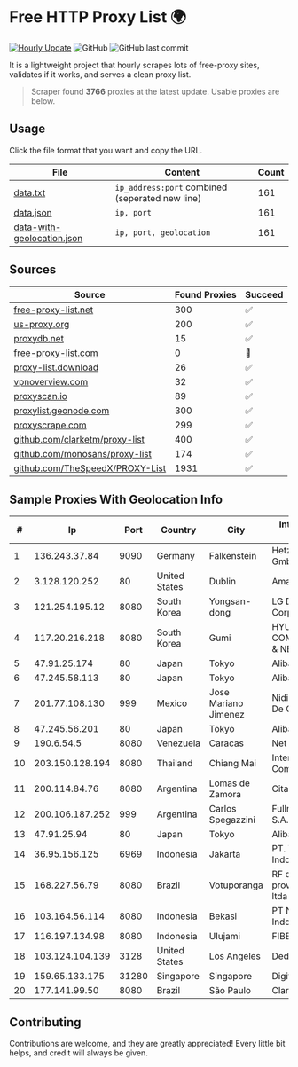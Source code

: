 
# Free HTTP Proxy List 🌍

[![Hourly Update](https://github.com/mertguvencli/http-proxy-list/actions/workflows/main.yml/badge.svg?branch=main)](https://github.com/mertguvencli/http-proxy-list/actions/workflows/main.yml)
![GitHub](https://img.shields.io/github/license/mertguvencli/http-proxy-list)
![GitHub last commit](https://img.shields.io/github/last-commit/mertguvencli/http-proxy-list)

It is a lightweight project that hourly scrapes lots of free-proxy sites, validates if it works, and serves a clean proxy list.


> Scraper found **3766** proxies at the latest update. Usable proxies are below.

## Usage

Click the file format that you want and copy the URL.


|File|Content|Count|
|----|-------|-----|
|[data.txt](https://raw.githubusercontent.com/mertguvencli/http-proxy-list/main/proxy-list/data.txt)|`ip_address:port` combined (seperated new line)|161|
|[data.json](https://raw.githubusercontent.com/mertguvencli/http-proxy-list/main/proxy-list/data.json)|`ip, port`|161|
|[data-with-geolocation.json](https://raw.githubusercontent.com/mertguvencli/http-proxy-list/main/proxy-list/data-with-geolocation.json)|`ip, port, geolocation`|161|

## Sources

|Source|Found Proxies|Succeed|
|------|-------------|-------|
|[free-proxy-list.net](https://free-proxy-list.net)|300|✅|
|[us-proxy.org](https://www.us-proxy.org)|200|✅|
|[proxydb.net](http://proxydb.net)|15|✅|
|[free-proxy-list.com](https://free-proxy-list.com/?page=&port=&type%5B%5D=http&type%5B%5D=https&up_time=0&search=Search)|0|🚫|
|[proxy-list.download](https://www.proxy-list.download/HTTP)|26|✅|
|[vpnoverview.com](https://vpnoverview.com/privacy/anonymous-browsing/free-proxy-servers)|32|✅|
|[proxyscan.io](https://www.proxyscan.io)|89|✅|
|[proxylist.geonode.com](https://proxylist.geonode.com/api/proxy-list?limit=300&page=1&sort_by=lastChecked&sort_type=desc&protocols=http,https)|300|✅|
|[proxyscrape.com](https://api.proxyscrape.com/v2/?request=displayproxies&protocol=http&timeout=10000&country=all&ssl=all&anonymity=all)|299|✅|
|[github.com/clarketm/proxy-list](https://raw.githubusercontent.com/clarketm/proxy-list/master/proxy-list-raw.txt)|400|✅|
|[github.com/monosans/proxy-list](https://raw.githubusercontent.com/monosans/proxy-list/main/proxies/http.txt)|174|✅|
|[github.com/TheSpeedX/PROXY-List](https://raw.githubusercontent.com/TheSpeedX/PROXY-List/master/http.txt)|1931|✅|


## Sample Proxies With Geolocation Info

|#|Ip|Port|Country|City|Internet Service Provider|
|-|--|----|-------|----|-------------------------|
|1|136.243.37.84|9090|Germany|Falkenstein|Hetzner Online GmbH|
|2|3.128.120.252|80|United States|Dublin|Amazon.com, Inc.|
|3|121.254.195.12|8080|South Korea|Yongsan-dong|LG DACOM Corporation|
|4|117.20.216.218|8080|South Korea|Gumi|HYUNDAI COMMUNICATIONS & NETWORK|
|5|47.91.25.174|80|Japan|Tokyo|Alibaba.com LLC|
|6|47.245.58.113|80|Japan|Tokyo|Alibaba.com LLC|
|7|201.77.108.130|999|Mexico|Jose Mariano Jimenez|Nidix Networks S.a. De C.V.|
|8|47.245.56.201|80|Japan|Tokyo|Alibaba.com LLC|
|9|190.6.54.5|8080|Venezuela|Caracas|Net Uno|
|10|203.150.128.194|8080|Thailand|Chiang Mai|Internet Thailand Company Ltd|
|11|200.114.84.76|8080|Argentina|Lomas de Zamora|Citarella S.A.|
|12|200.106.187.252|999|Argentina|Carlos Spegazzini|Fullnet Solutions S.A.S.|
|13|47.91.25.94|80|Japan|Tokyo|Alibaba.com LLC|
|14|36.95.156.125|6969|Indonesia|Jakarta|PT. Telekomunikasi Indonesia|
|15|168.227.56.79|8080|Brazil|Votuporanga|RF connect provedor de acesso ltda-me|
|16|103.164.56.114|8080|Indonesia|Bekasi|PT Natha Buana Indonesia|
|17|116.197.134.98|8080|Indonesia|Ulujami|FIBERNET|
|18|103.124.104.139|3128|United States|Los Angeles|DediPath|
|19|159.65.133.175|31280|Singapore|Singapore|DigitalOcean, LLC|
|20|177.141.99.50|8080|Brazil|São Paulo|Claro S.A.|



## Contributing

Contributions are welcome, and they are greatly appreciated! Every
little bit helps, and credit will always be given.

